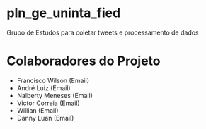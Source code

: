 # pln_ge_uninta_fied
Grupo de Estudos para coletar tweets e processamento de dados

# Colaboradores do Projeto
- Francisco Wilson (Email)
- André Luiz (Email)
- Nalberty Meneses (Email)
- Victor Correia (Email)
- Willian (Email)
- Danny Luan (Email)

